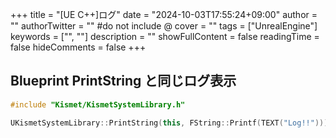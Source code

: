 +++
title = "[UE C++]ログ"
date = "2024-10-03T17:55:24+09:00"
author = ""
authorTwitter = "" #do not include @
cover = ""
tags = ["UnrealEngine"]
keywords = ["", ""]
description = ""
showFullContent = false
readingTime = false
hideComments = false
+++

## Blueprint PrintString と同じログ表示

```cpp
#include "Kismet/KismetSystemLibrary.h"

UKismetSystemLibrary::PrintString(this, FString::Printf(TEXT("Log!!")));
```
